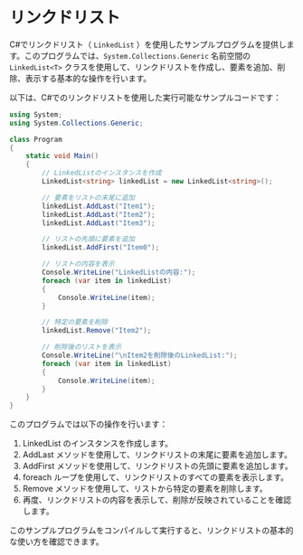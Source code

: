 # リンクドリスト

C#でリンクドリスト（ `LinkedList` ）を使用したサンプルプログラムを提供します。このプログラムでは、`System.Collections.Generic` 名前空間の `LinkedList<T>` クラスを使用して、リンクドリストを作成し、要素を追加、削除、表示する基本的な操作を行います。

以下は、C#でのリンクドリストを使用した実行可能なサンプルコードです：

```csharp
using System;
using System.Collections.Generic;

class Program
{
	static void Main()
	{
		// LinkedListのインスタンスを作成
		LinkedList<string> linkedList = new LinkedList<string>();

		// 要素をリストの末尾に追加
		linkedList.AddLast("Item1");
		linkedList.AddLast("Item2");
		linkedList.AddLast("Item3");

		// リストの先頭に要素を追加
		linkedList.AddFirst("Item0");

		// リストの内容を表示
		Console.WriteLine("LinkedListの内容:");
		foreach (var item in linkedList)
		{
			Console.WriteLine(item);
		}

		// 特定の要素を削除
		linkedList.Remove("Item2");

		// 削除後のリストを表示
		Console.WriteLine("\nItem2を削除後のLinkedList:");
		foreach (var item in linkedList)
		{
			Console.WriteLine(item);
		}
	}
}
```
このプログラムでは以下の操作を行います：

1. LinkedList<T> のインスタンスを作成します。
2. AddLast メソッドを使用して、リンクドリストの末尾に要素を追加します。
3. AddFirst メソッドを使用して、リンクドリストの先頭に要素を追加します。
4. foreach ループを使用して、リンクドリストのすべての要素を表示します。
5. Remove メソッドを使用して、リストから特定の要素を削除します。
6. 再度、リンクドリストの内容を表示して、削除が反映されていることを確認します。

このサンプルプログラムをコンパイルして実行すると、リンクドリストの基本的な使い方を確認できます。
